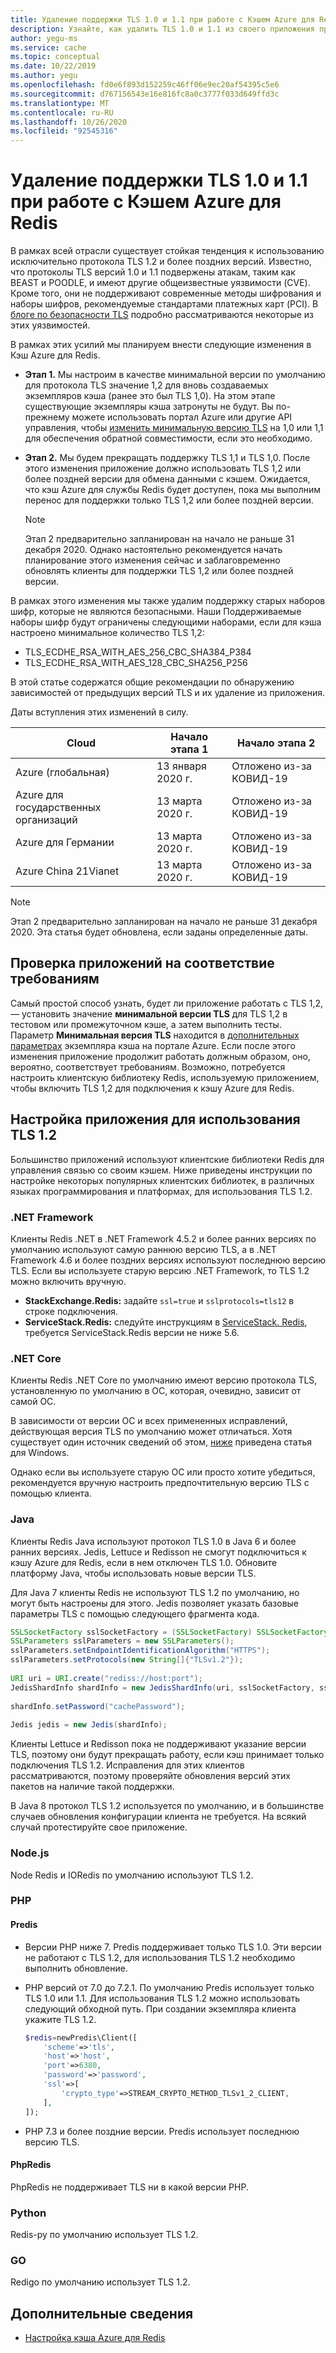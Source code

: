 ```yaml
---
title: Удаление поддержки TLS 1.0 и 1.1 при работе с Кэшем Azure для Redis
description: Узнайте, как удалить TLS 1.0 и 1.1 из своего приложения при взаимодействии с Кэшем Azure для Redis
author: yegu-ms
ms.service: cache
ms.topic: conceptual
ms.date: 10/22/2019
ms.author: yegu
ms.openlocfilehash: fd0e6f893d152259c46ff06e9ec20af54395c5e6
ms.sourcegitcommit: d767156543e16e816fc8a0c3777f033d649ffd3c
ms.translationtype: MT
ms.contentlocale: ru-RU
ms.lasthandoff: 10/26/2020
ms.locfileid: "92545316"
---
```

# <a name="remove-tls-10-and-11-from-use-with-azure-cache-for-redis"></a>Удаление поддержки TLS 1.0 и 1.1 при работе с Кэшем Azure для Redis

В рамках всей отрасли существует стойкая тенденция к использованию исключительно протокола TLS 1.2 и более поздних версий. Известно, что протоколы TLS версий 1.0 и 1.1 подвержены атакам, таким как BEAST и POODLE, и имеют другие общеизвестные уязвимости (CVE). Кроме того, они не поддерживают современные методы шифрования и наборы шифров, рекомендуемые стандартами платежных карт (PCI). В [блоге по безопасности TLS](https://www.acunetix.com/blog/articles/tls-vulnerabilities-attacks-final-part/) подробно рассматриваются некоторые из этих уязвимостей.

В рамках этих усилий мы планируем внести следующие изменения в Кэш Azure для Redis.

* **Этап 1.** Мы настроим в качестве минимальной версии по умолчанию для протокола TLS значение 1,2 для вновь создаваемых экземпляров кэша (ранее это был TLS 1,0). На этом этапе существующие экземпляры кэша затронуты не будут. Вы по-прежнему можете использовать портал Azure или другие API управления, чтобы [изменить минимальную версию TLS](cache-configure.md#access-ports) на 1,0 или 1,1 для обеспечения обратной совместимости, если это необходимо.
* **Этап 2.** Мы будем прекращать поддержку TLS 1,1 и TLS 1,0. После этого изменения приложение должно использовать TLS 1,2 или более поздней версии для обмена данными с кэшем. Ожидается, что кэш Azure для службы Redis будет доступен, пока мы выполним перенос для поддержки только TLS 1,2 или более поздней версии.

  > [!NOTE]
  > Этап 2 предварительно запланирован на начало не раньше 31 декабря 2020. Однако настоятельно рекомендуется начать планирование этого изменения сейчас и заблаговременно обновлять клиенты для поддержки TLS 1,2 или более поздней версии. 
  >

В рамках этого изменения мы также удалим поддержку старых наборов шифр, которые не являются безопасными. Наши Поддерживаемые наборы шифр будут ограничены следующими наборами, если для кэша настроено минимальное количество TLS 1,2:

* TLS_ECDHE_RSA_WITH_AES_256_CBC_SHA384_P384
* TLS_ECDHE_RSA_WITH_AES_128_CBC_SHA256_P256

В этой статье содержатся общие рекомендации по обнаружению зависимостей от предыдущих версий TLS и их удаление из приложения.

Даты вступления этих изменений в силу.

| Cloud                | Начало этапа 1 | Начало этапа 2         |
|----------------------|--------------------|----------------------------|
| Azure (глобальная)       |  13 января 2020 г.  | Отложено из-за КОВИД-19  |
| Azure для государственных организаций     |  13 марта 2020 г.    | Отложено из-за КОВИД-19  |
| Azure для Германии        |  13 марта 2020 г.    | Отложено из-за КОВИД-19  |
| Azure China 21Vianet |  13 марта 2020 г.    | Отложено из-за КОВИД-19  |

> [!NOTE]
> Этап 2 предварительно запланирован на начало не раньше 31 декабря 2020. Эта статья будет обновлена, если заданы определенные даты.
>

## <a name="check-whether-your-application-is-already-compliant"></a>Проверка приложений на соответствие требованиям

Самый простой способ узнать, будет ли приложение работать с TLS 1,2, — установить значение **минимальной версии TLS** для TLS 1,2 в тестовом или промежуточном кэше, а затем выполнить тесты. Параметр **Минимальная версия TLS** находится в [дополнительных параметрах](cache-configure.md#advanced-settings) экземпляра кэша на портале Azure.  Если после этого изменения приложение продолжит работать должным образом, оно, вероятно, соответствует требованиям. Возможно, потребуется настроить клиентскую библиотеку Redis, используемую приложением, чтобы включить TLS 1,2 для подключения к кэшу Azure для Redis.

## <a name="configure-your-application-to-use-tls-12"></a>Настройка приложения для использования TLS 1.2

Большинство приложений используют клиентские библиотеки Redis для управления связью со своим кэшем. Ниже приведены инструкции по настройке некоторых популярных клиентских библиотек, в различных языках программирования и платформах, для использования TLS 1.2.

### <a name="net-framework"></a>.NET Framework

Клиенты Redis .NET в .NET Framework 4.5.2 и более ранних версиях по умолчанию используют самую раннюю версию TLS, а в .NET Framework 4.6 и более поздних версиях используют последнюю версию TLS. Если вы используете старую версию .NET Framework, то TLS 1.2 можно включить вручную.

* **StackExchange.Redis:** задайте `ssl=true` и `sslprotocols=tls12` в строке подключения.
* **ServiceStack.Redis:** следуйте инструкциям в [ServiceStack. Redis](https://github.com/ServiceStack/ServiceStack.Redis#servicestackredis-ssl-support), требуется ServiceStack.Redis версии не ниже 5.6.

### <a name="net-core"></a>.NET Core

Клиенты Redis .NET Core по умолчанию имеют версию протокола TLS, установленную по умолчанию в ОС, которая, очевидно, зависит от самой ОС. 

В зависимости от версии ОС и всех примененных исправлений, действующая версия TLS по умолчанию может отличаться. Хотя существует один источник сведений об этом, [ниже](/dotnet/framework/network-programming/tls#support-for-tls-12) приведена статья для Windows. 

Однако если вы используете старую ОС или просто хотите убедиться, рекомендуется вручную настроить предпочтительную версию TLS с помощью клиента.


### <a name="java"></a>Java

Клиенты Redis Java используют протокол TLS 1.0 в Java 6 и более ранних версиях. Jedis, Lettuce и Redisson не смогут подключиться к кэшу Azure для Redis, если в нем отключен TLS 1.0. Обновите платформу Java, чтобы использовать новые версии TLS.

Для Java 7 клиенты Redis не используют TLS 1.2 по умолчанию, но могут быть настроены для этого. Jedis позволяет указать базовые параметры TLS с помощью следующего фрагмента кода.

``` Java
SSLSocketFactory sslSocketFactory = (SSLSocketFactory) SSLSocketFactory.getDefault();
SSLParameters sslParameters = new SSLParameters();
sslParameters.setEndpointIdentificationAlgorithm("HTTPS");
sslParameters.setProtocols(new String[]{"TLSv1.2"});
 
URI uri = URI.create("rediss://host:port");
JedisShardInfo shardInfo = new JedisShardInfo(uri, sslSocketFactory, sslParameters, null);
 
shardInfo.setPassword("cachePassword");
 
Jedis jedis = new Jedis(shardInfo);
```

Клиенты Lettuce и Redisson пока не поддерживают указание версии TLS, поэтому они будут прекращать работу, если кэш принимает только подключения TLS 1.2. Исправления для этих клиентов рассматриваются, поэтому проверяйте обновления версий этих пакетов на наличие такой поддержки.

В Java 8 протокол TLS 1.2 используется по умолчанию, и в большинстве случаев обновления конфигурации клиента не требуется. На всякий случай протестируйте свое приложение.

### <a name="nodejs"></a>Node.js

Node Redis и IORedis по умолчанию используют TLS 1.2.

### <a name="php"></a>PHP

#### <a name="predis"></a>Predis
 
* Версии PHP ниже 7. Predis поддерживает только TLS 1.0. Эти версии не работают с TLS 1.2, для использования TLS 1.2 необходимо выполнить обновление.
 
* PHP версий от 7.0 до 7.2.1. По умолчанию Predis использует только TLS 1.0 или 1.1. Для использования TLS 1.2 можно использовать следующий обходной путь. При создании экземпляра клиента укажите TLS 1.2.

  ``` PHP
  $redis=newPredis\Client([
      'scheme'=>'tls',
      'host'=>'host',
      'port'=>6380,
      'password'=>'password',
      'ssl'=>[
          'crypto_type'=>STREAM_CRYPTO_METHOD_TLSv1_2_CLIENT,
      ],
  ]);
  ```

* PHP 7.3 и более поздние версии. Predis использует последнюю версию TLS.

#### <a name="phpredis"></a>PhpRedis

PhpRedis не поддерживает TLS ни в какой версии PHP.

### <a name="python"></a>Python

Redis-py по умолчанию использует TLS 1.2.

### <a name="go"></a>GO

Redigo по умолчанию использует TLS 1.2.

## <a name="additional-information"></a>Дополнительные сведения

- [Настройка кэша Azure для Redis](cache-configure.md)